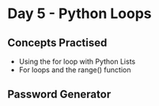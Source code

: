 # Day 5 - Python Loops
## Concepts Practised
- Using the for loop with Python Lists
- For loops and the range() function
## Password Generator